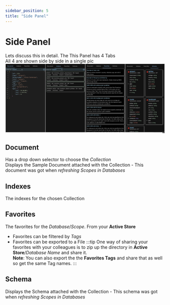 ```yaml
---
sidebar_position: 5
title: "Side Panel"
---
```


# Side Panel

Lets discuss this in detail. The This Panel has 4 Tabs<br />
All 4 are shown side by side in a single pic
![workbench-side-panel](/img/workbenches/workbench-side-panel.png)

## Document

Has a drop down selector to choose the _Collection_<br />
Displays the Sample Document attached with the Collection - This document was got when _refreshing Scopes in Databases_

## Indexes

The indexes for the chosen Collection

## Favorites

The favorites for the _Database_/_Scope_. From your **Active Store** <br />

- Favorites can be filtered by _Tags_
- Favorites can be exported to a File
  :::tip
  One way of sharing your favorites with your colleagues is to zip up the directory in **Active Store**/_Database Name_ and share it.<br />
  **Note**: You can also export the the **Favorites Tags** and share that as well so get the same Tag names.
  :::

## Schema

Displays the Schema attached with the Collection - This schema was got when _refreshing Scopes in Databases_
